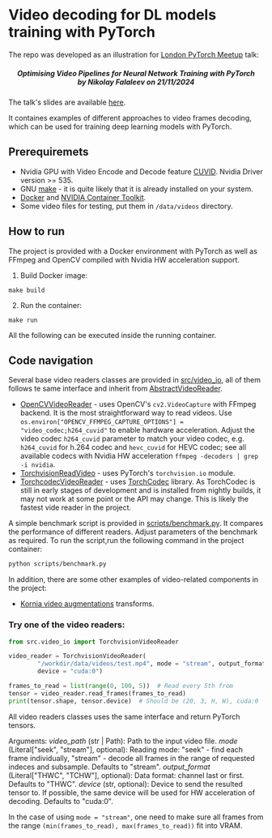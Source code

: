 # Video decoding for DL models training with PyTorch

The repo was developed as an illustration for [London PyTorch Meetup](https://www.meetup.com/London-PyTorch-Meetup/) talk:
<h5 align="center">
  Optimising Video Pipelines for Neural Network Training with PyTorch<br>
      by <i>Nikolay Falaleev</i>  on 21/11/2024
</h5>

The talk's slides are available [here](https://docs.google.com/presentation/d/1Qw9Cy0Pjikf5IBdZIGVqK968cKepKN2GuZD6hA1At8s/edit?usp=sharing).

It containes examples of different approaches to video frames decoding, which can be used
for training deep learning models with PyTorch.

## Prerequiremets

* Nvidia GPU with Video Encode and Decode feature [CUVID](https://developer.nvidia.com/video-encode-and-decode-gpu-support-matrix-new). Nvidia Driver version >= 535.
* GNU [make](https://www.gnu.org/software/make/) - it is quite likely that it is already installed on your system.
* [Docker](https://docs.docker.com/engine/install/) and [NVIDIA Container Toolkit](https://docs.nvidia.com/datacenter/cloud-native/container-toolkit/latest/install-guide.html).
* Some video files for testing, put them in `/data/videos` directory.

## How to run

The project is provided with a Docker environment with PyTorch as well as FFmpeg and OpenCV compiled with Nvidia HW acceleration support.

1. Build Docker image:

```
make build
```

2. Run the container:
```
make run
```

All the following can be executed inside the running container.

## Code navigation

Several base video readers classes are provided in [src/video_io](src/video_io),
all of them follows te same interface and inherit from [AbstractVideoReader](src/video_io/abstract_reader.py).

* [OpenCVVideoReader](src/video_io/opencv_reader.py) - uses OpenCV's `cv2.VideoCapture` with FFmpeg backend. It is the most straightforward way to read videos. Use `os.environ["OPENCV_FFMPEG_CAPTURE_OPTIONS"] = "video_codec;h264_cuvid"` to enable hardware acceleration. Adjust the video codec `h264_cuvid` parameter to match your video codec, e.g. `h264_cuvid` for h.264 codec and `hevc_cuvid` for HEVC codec; see all available codecs with Nvidia HW acceleration `ffmpeg -decoders | grep -i nvidia`.
* [TorchvisionReadVideo](src/video_io/torchvision_reader.py) - uses PyTorch's `torchvision.io` module.
* [TorchcodecVideoReader](src/video_io/torchcodec_reader.py) - uses [TorchCodec](https://github.com/pytorch/torchcodec) library. As TorchCodec is still in early stages of development and is installed from nightly builds, it may not work at some point or the API may change. This is likely the fastest vide reader in the project.

A simple benchmark script is provided in [scripts/benchmark.py](src/scripts/benchmark.py). It compares the performance of different readers. Adjust parameters of the benchmark as required. To run the script,run the following command in the project container:

```bash
python scripts/benchmark.py
```


In addition, there are some other examples of video-related components in the project:
* [Kornia video augmentations](src/transforms.py) transforms.



### Try one of the video readers:

```python
from src.video_io import TorchvisionVideoReader

video_reader = TorchvisionVideoReader(
        "/workdir/data/videos/test.mp4", mode = "stream", output_format = "TCHW",
        device = "cuda:0")

frames_to_read = list(range(0, 100, 5))  # Read every 5th from
tensor = video_reader.read_frames(frames_to_read)
print(tensor.shape, tensor.device)  # Should be (20, 3, H, W), cuda:0
```

All video readers classes uses the same interface and return PyTorch tensors.

Arguments:
    _video_path_ (str | Path): Path to the input video file.
    _mode_ (Literal["seek", "stream"], optional): Reading mode: "seek" -
        find each frame individually, "stream" - decode all frames in
        the range of requested indeces and subsample.
        Defaults to "stream".
    _output_format_ (Literal["THWC", "TCHW"], optional): Data format:
        channel last or first. Defaults to "THWC".
    _device_ (str, optional): Device to send the resulted tensor to. If possible,
        the same device will be used for HW acceleration of decoding. Defaults to "cuda:0".

In the case of using `mode = "stream"`, one need to make sure all frames from the range `(min(frames_to_read), max(frames_to_read))` fit into VRAM.
